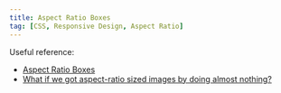 ```yaml
---
title: Aspect Ratio Boxes
tag: [CSS, Responsive Design, Aspect Ratio]
---
```

Useful reference:

* [Aspect Ratio Boxes](https://css-tricks.com/aspect-ratio-boxes/)
* [What if we got aspect-ratio sized images by doing almost nothing?](https://css-tricks.com/what-if-we-got-aspect-ratio-sized-images-by-doing-almost-nothing/)

